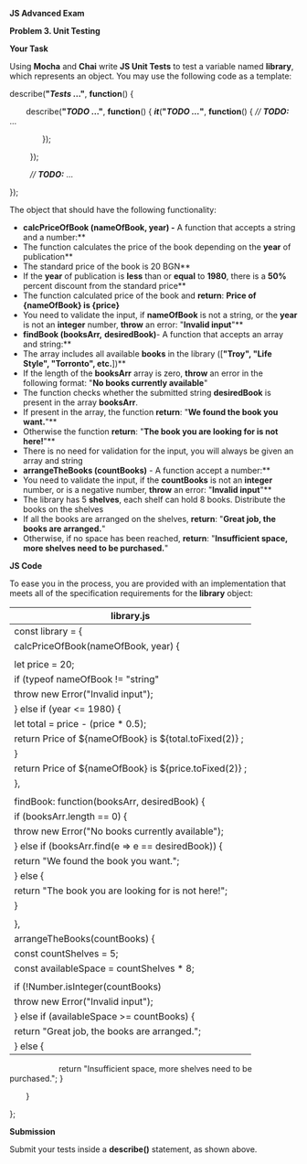 ﻿**JS Advanced Exam** 

**Problem 3. Unit Testing** 

**Your Task** 

Using **Mocha** and **Chai** write **JS Unit Tests** to test a variable named **library**, which represents an object. You may use the following code as a template: 

describe(**"*Tests* …"**, **function**() { 

`    `describe(**"*TODO* …"**, **function**() {         ***it***(**"*TODO …*"**, **function**() {             *// **TODO:*** … 

`        `}); 

`     `}); 

`     `*// **TODO:*** … 

}); 

The object that should have the following functionality:  

- **calcPriceOfBook (nameOfBook, year) -** A function that accepts a string and a number:** 
- The function calculates the price of the book depending on the **year** of publication** 
- The standard price of the book is 20 BGN** 
- If the **year** of publication is **less** than or **equal** to **1980**, there is a **50%** percent discount from the standard price** 
- The function calculated price of the book and **return**:  **Price of {nameOfBook} is {price}**  
- You need to validate the input, if **nameOfBook** is not a string, or the **year** is not an **integer** number, **throw** an error: "**Invalid input**"** 
- **findBook (booksArr,** **desiredBook)**- A function that accepts an array and string:** 
- The array includes all available **books** in the library ([**"Troy", "Life Style", "Torronto", etc.**])** 
- If the length of the **booksArr** array is zero, **throw** an error in the following format: "**No books currently available**" 
- The function checks whether the submitted string **desiredBook** is present in the array **booksArr**. 
- If present in the array, the function **return**: "**We found the book you want.**"** 
- Otherwise the function **return**: "**The book you are looking for is not here!**"** 
- There is no need for validation for the input, you will always be given an array and string 
- **arrangeTheBooks (countBooks)** - A function accept a number:** 
- You need to validate the input, if the **countBooks** is not an **integer** number, or is a negative number, **throw** an error: "**Invalid input**"** 
- The library has 5 **shelves**, each shelf can hold 8 books. Distribute the books on the shelves 
- If all the books are arranged on the shelves, **return**: "**Great job, the books are arranged.**" 
- Otherwise, if no space has been reached, **return**: "**Insufficient space, more shelves need to be purchased.**" 

**JS Code** 

To ease you in the process, you are provided with an implementation that meets all of the specification requirements for the **library** object: 



|**library.js** |
| - |
|const library = { |
|calcPriceOfBook(nameOfBook, year) { |
||
|let price = 20; |
|if (typeof nameOfBook != "string" || !Number.isInteger(year)) { |
|throw new Error("Invalid input"); |
|} else if (year <= 1980) { |
|let total = price - (price \* 0.5); |
|return  Price of ${nameOfBook} is ${total.toFixed(2)} ; |
|} |
|return  Price of ${nameOfBook} is ${price.toFixed(2)} ; |
|}, |
||
|findBook: function(booksArr, desiredBook) { |
|if (booksArr.length == 0) { |
|throw new Error("No books currently available"); |
|} else if (booksArr.find(e => e == desiredBook)) { |
|return "We found the book you want."; |
|} else { |
|return "The book you are looking for is not here!"; |
|} |
||
|}, |
|arrangeTheBooks(countBooks) { |
|const countShelves = 5; |
|const availableSpace = countShelves \* 8; |
||
|if (!Number.isInteger(countBooks) || countBooks < 0) { |
|throw new Error("Invalid input"); |
|} else if (availableSpace >= countBooks) { |
|return "Great job, the books are arranged."; |
|} else { |
`            `return "Insufficient space, more shelves need to be purchased.";         } 

`    `} 

}; 

**Submission** 

Submit your tests inside a **describe()** statement, as shown above. 
